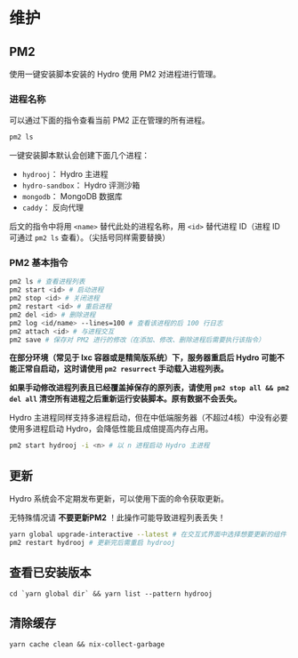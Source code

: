 # 维护

## PM2

使用一键安装脚本安装的 Hydro 使用 PM2 对进程进行管理。

### 进程名称

可以通过下面的指令查看当前 PM2 正在管理的所有进程。

```sh
pm2 ls
```

一键安装脚本默认会创建下面几个进程：

- `hydrooj`： Hydro 主进程
- `hydro-sandbox`： Hydro 评测沙箱
- `mongodb`： MongoDB 数据库
- `caddy`： 反向代理

后文的指令中将用 `<name>` 替代此处的进程名称，用 `<id>` 替代进程 ID（进程 ID 可通过 `pm2 ls` 查看）。（尖括号同样需要替换）

### PM2 基本指令

```sh
pm2 ls # 查看进程列表
pm2 start <id> # 启动进程
pm2 stop <id> # 关闭进程
pm2 restart <id> # 重启进程
pm2 del <id> # 删除进程
pm2 log <id/name> --lines=100 # 查看该进程的后 100 行日志
pm2 attach <id> # 与进程交互
pm2 save # 保存对 PM2 进行的修改（在添加、修改、删除进程后需要执行该指令）
```

**在部分环境（常见于 lxc 容器或是精简版系统）下，服务器重启后 Hydro 可能不能正常自启动，这时请使用 `pm2 resurrect` 手动载入进程列表。**

**如果手动修改进程列表且已经覆盖掉保存的原列表，请使用 `pm2 stop all && pm2 del all` 清空所有进程之后重新运行安装脚本。原有数据不会丢失。**

Hydro 主进程同样支持多进程启动，但在中低端服务器（不超过4核）中没有必要使用多进程启动 Hydro，会降低性能且成倍提高内存占用。

```sh
pm2 start hydrooj -i <n> # 以 n 进程启动 Hydro 主进程
```

## 更新

Hydro 系统会不定期发布更新，可以使用下面的命令获取更新。

无特殊情况请 **不要更新PM2** ！此操作可能导致进程列表丢失！

```sh
yarn global upgrade-interactive --latest # 在交互式界面中选择想要更新的组件
pm2 restart hydrooj # 更新完后需重启 hydrooj
```

## 查看已安装版本

```
cd `yarn global dir` && yarn list --pattern hydrooj
```

## 清除缓存

```
yarn cache clean && nix-collect-garbage
```
